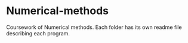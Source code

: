 # Numerical-methods
Coursework of Numerical methods. Each folder has its own readme file describing each program.
